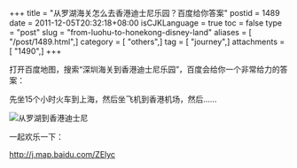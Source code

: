 +++
title = "从罗湖海关怎么去香港迪士尼乐园？百度给你答案"
postid = 1489
date = 2011-12-05T20:32:18+08:00
isCJKLanguage = true
toc = false
type = "post"
slug = "from-luohu-to-honekong-disney-land"
aliases = [ "/post/1489.html",]
category = [ "others",]
tag = [ "journey",]
attachments = [ "1490",]
+++


打开百度地图，搜索“深圳海关到香港迪士尼乐园”，百度会给你一个非常给力的答案：

先坐15个小时火车到上海，然后坐飞机到香港机场，然后……<!--more-->

![从罗湖到香港迪士尼](/uploads/2011/12/luohu2disney.png)

一起欢乐一下：

<http://j.map.baidu.com/ZElyc>

